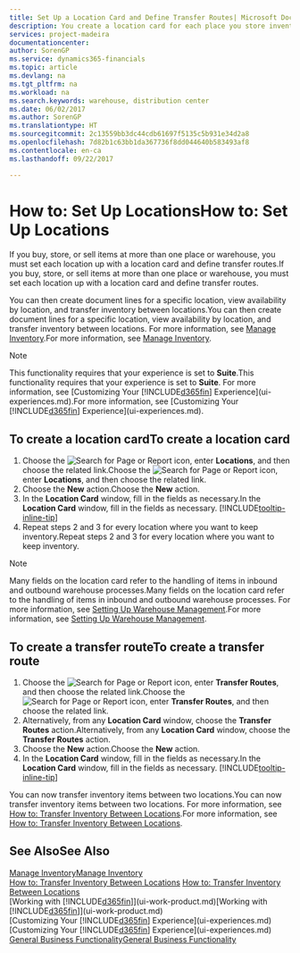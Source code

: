 ```yaml
---
title: Set Up a Location Card and Define Transfer Routes| Microsoft Docs
description: You create a location card for each place you store inventory items, for example, a warehouse or distribution centre, and set up routes to transfer items between locations.
services: project-madeira
documentationcenter: 
author: SorenGP
ms.service: dynamics365-financials
ms.topic: article
ms.devlang: na
ms.tgt_pltfrm: na
ms.workload: na
ms.search.keywords: warehouse, distribution center
ms.date: 06/02/2017
ms.author: SorenGP
ms.translationtype: HT
ms.sourcegitcommit: 2c13559bb3dc44cdb61697f5135c5b931e34d2a8
ms.openlocfilehash: 7d82b1c63bb1da367736f8dd044640b583493af8
ms.contentlocale: en-ca
ms.lasthandoff: 09/22/2017

---
```

# <a name="how-to-set-up-locations"></a><span data-ttu-id="50929-103">How to: Set Up Locations</span><span class="sxs-lookup"><span data-stu-id="50929-103">How to: Set Up Locations</span></span>
<span data-ttu-id="50929-104">If you buy, store, or sell items at more than one place or warehouse, you must set each location up with a location card and define transfer routes.</span><span class="sxs-lookup"><span data-stu-id="50929-104">If you buy, store, or sell items at more than one place or warehouse, you must set each location up with a location card and define transfer routes.</span></span>

<span data-ttu-id="50929-105">You can then create document lines for a specific location, view availability by location, and transfer inventory between locations.</span><span class="sxs-lookup"><span data-stu-id="50929-105">You can then create document lines for a specific location, view availability by location, and transfer inventory between locations.</span></span> <span data-ttu-id="50929-106">For more information, see [Manage Inventory](inventory-manage-inventory.md).</span><span class="sxs-lookup"><span data-stu-id="50929-106">For more information, see [Manage Inventory](inventory-manage-inventory.md).</span></span>

> [!NOTE]  
>   <span data-ttu-id="50929-107">This functionality requires that your experience is set to **Suite**.</span><span class="sxs-lookup"><span data-stu-id="50929-107">This functionality requires that your experience is set to **Suite**.</span></span> <span data-ttu-id="50929-108">For more information, see [Customizing Your [!INCLUDE[d365fin](includes/d365fin_md.md)] Experience](ui-experiences.md).</span><span class="sxs-lookup"><span data-stu-id="50929-108">For more information, see [Customizing Your [!INCLUDE[d365fin](includes/d365fin_md.md)] Experience](ui-experiences.md).</span></span>

## <a name="to-create-a-location-card"></a><span data-ttu-id="50929-109">To create a location card</span><span class="sxs-lookup"><span data-stu-id="50929-109">To create a location card</span></span>
1. <span data-ttu-id="50929-110">Choose the ![Search for Page or Report](media/ui-search/search_small.png "Search for Page or Report icon") icon, enter **Locations**, and then choose the related link.</span><span class="sxs-lookup"><span data-stu-id="50929-110">Choose the ![Search for Page or Report](media/ui-search/search_small.png "Search for Page or Report icon") icon, enter **Locations**, and then choose the related link.</span></span>
2. <span data-ttu-id="50929-111">Choose the **New** action.</span><span class="sxs-lookup"><span data-stu-id="50929-111">Choose the **New** action.</span></span>
3. <span data-ttu-id="50929-112">In the **Location Card** window, fill in the fields as necessary.</span><span class="sxs-lookup"><span data-stu-id="50929-112">In the **Location Card** window, fill in the fields as necessary.</span></span> [!INCLUDE[tooltip-inline-tip](includes/tooltip-inline-tip_md.md)]
4. <span data-ttu-id="50929-113">Repeat steps 2 and 3 for every location where you want to keep inventory.</span><span class="sxs-lookup"><span data-stu-id="50929-113">Repeat steps 2 and 3 for every location where you want to keep inventory.</span></span>

> [!NOTE]  
> <span data-ttu-id="50929-114">Many fields on the location card refer to the handling of items in inbound and outbound warehouse processes.</span><span class="sxs-lookup"><span data-stu-id="50929-114">Many fields on the location card refer to the handling of items in inbound and outbound warehouse processes.</span></span> <span data-ttu-id="50929-115">For more information, see [Setting Up Warehouse Management](warehouse-setup-warehouse.md).</span><span class="sxs-lookup"><span data-stu-id="50929-115">For more information, see [Setting Up Warehouse Management](warehouse-setup-warehouse.md).</span></span> 

## <a name="to-create-a-transfer-route"></a><span data-ttu-id="50929-116">To create a transfer route</span><span class="sxs-lookup"><span data-stu-id="50929-116">To create a transfer route</span></span>
1. <span data-ttu-id="50929-117">Choose the ![Search for Page or Report](media/ui-search/search_small.png "Search for Page or Report icon") icon, enter **Transfer Routes**, and then choose the related link.</span><span class="sxs-lookup"><span data-stu-id="50929-117">Choose the ![Search for Page or Report](media/ui-search/search_small.png "Search for Page or Report icon") icon, enter **Transfer Routes**, and then choose the related link.</span></span>
2. <span data-ttu-id="50929-118">Alternatively, from any **Location Card** window, choose the **Transfer Routes** action.</span><span class="sxs-lookup"><span data-stu-id="50929-118">Alternatively, from any **Location Card** window, choose the **Transfer Routes** action.</span></span>
3. <span data-ttu-id="50929-119">Choose the **New** action.</span><span class="sxs-lookup"><span data-stu-id="50929-119">Choose the **New** action.</span></span>
4. <span data-ttu-id="50929-120">In the **Location Card** window, fill in the fields as necessary.</span><span class="sxs-lookup"><span data-stu-id="50929-120">In the **Location Card** window, fill in the fields as necessary.</span></span> [!INCLUDE[tooltip-inline-tip](includes/tooltip-inline-tip_md.md)]

<span data-ttu-id="50929-121">You can now transfer inventory items between two locations.</span><span class="sxs-lookup"><span data-stu-id="50929-121">You can now transfer inventory items between two locations.</span></span> <span data-ttu-id="50929-122">For more information, see [How to: Transfer Inventory Between Locations](inventory-how-transfer-between-locations.md).</span><span class="sxs-lookup"><span data-stu-id="50929-122">For more information, see [How to: Transfer Inventory Between Locations](inventory-how-transfer-between-locations.md).</span></span>    

## <a name="see-also"></a><span data-ttu-id="50929-123">See Also</span><span class="sxs-lookup"><span data-stu-id="50929-123">See Also</span></span>
[<span data-ttu-id="50929-124">Manage Inventory</span><span class="sxs-lookup"><span data-stu-id="50929-124">Manage Inventory</span></span>](inventory-manage-inventory.md)  
<span data-ttu-id="50929-125">[How to: Transfer Inventory Between Locations](inventory-how-transfer-between-locations.md)  </span><span class="sxs-lookup"><span data-stu-id="50929-125">[How to: Transfer Inventory Between Locations](inventory-how-transfer-between-locations.md)  </span></span>  
<span data-ttu-id="50929-126">[Working with [!INCLUDE[d365fin](includes/d365fin_md.md)]](ui-work-product.md)</span><span class="sxs-lookup"><span data-stu-id="50929-126">[Working with [!INCLUDE[d365fin](includes/d365fin_md.md)]](ui-work-product.md)</span></span>  
<span data-ttu-id="50929-127">[Customizing Your [!INCLUDE[d365fin](includes/d365fin_md.md)] Experience](ui-experiences.md)</span><span class="sxs-lookup"><span data-stu-id="50929-127">[Customizing Your [!INCLUDE[d365fin](includes/d365fin_md.md)] Experience](ui-experiences.md)</span></span>  
[<span data-ttu-id="50929-128">General Business Functionality</span><span class="sxs-lookup"><span data-stu-id="50929-128">General Business Functionality</span></span>](ui-across-business-areas.md)

